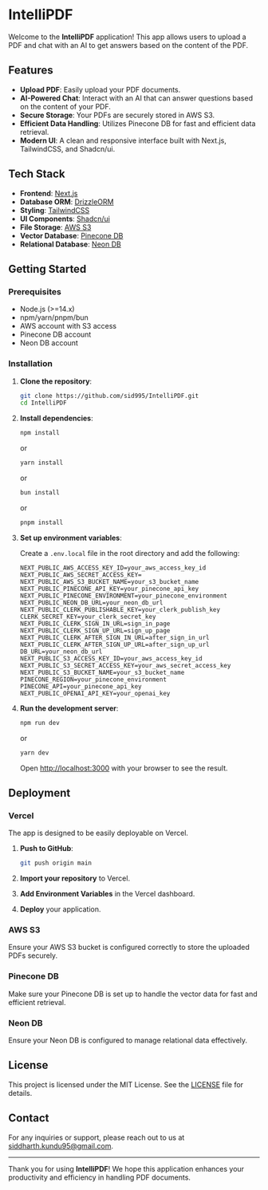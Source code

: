 # IntelliPDF

Welcome to the **IntelliPDF** application! This app allows users to upload a PDF and chat with an AI to get answers based on the content of the PDF.

## Features

- **Upload PDF**: Easily upload your PDF documents.
- **AI-Powered Chat**: Interact with an AI that can answer questions based on the content of your PDF.
- **Secure Storage**: Your PDFs are securely stored in AWS S3.
- **Efficient Data Handling**: Utilizes Pinecone DB for fast and efficient data retrieval.
- **Modern UI**: A clean and responsive interface built with Next.js, TailwindCSS, and Shadcn/ui.

## Tech Stack

- **Frontend**: [Next.js](https://nextjs.org/)
- **Database ORM**: [DrizzleORM](https://github.com/drizzle-team/drizzle-orm)
- **Styling**: [TailwindCSS](https://tailwindcss.com/)
- **UI Components**: [Shadcn/ui](https://ui.shadcn.dev/)
- **File Storage**: [AWS S3](https://aws.amazon.com/s3/)
- **Vector Database**: [Pinecone DB](https://www.pinecone.io/)
- **Relational Database**: [Neon DB](https://neon.tech/)

## Getting Started

### Prerequisites

- Node.js (>=14.x)
- npm/yarn/pnpm/bun
- AWS account with S3 access
- Pinecone DB account
- Neon DB account

### Installation

1. **Clone the repository**:

    ```bash
    git clone https://github.com/sid995/IntelliPDF.git
    cd IntelliPDF
    ```

2. **Install dependencies**:

    ```bash
    npm install
    ```

    or

    ```bash
    yarn install
    ```

    or

    ```bash
    bun install
    ```

    or 

    ```bash
    pnpm install
    ```

3. **Set up environment variables**:

    Create a `.env.local` file in the root directory and add the following:

    ```plaintext
    NEXT_PUBLIC_AWS_ACCESS_KEY_ID=your_aws_access_key_id
    NEXT_PUBLIC_AWS_SECRET_ACCESS_KEY=
    NEXT_PUBLIC_AWS_S3_BUCKET_NAME=your_s3_bucket_name
    NEXT_PUBLIC_PINECONE_API_KEY=your_pinecone_api_key
    NEXT_PUBLIC_PINECONE_ENVIRONMENT=your_pinecone_environment
    NEXT_PUBLIC_NEON_DB_URL=your_neon_db_url
    NEXT_PUBLIC_CLERK_PUBLISHABLE_KEY=your_clerk_publish_key
    CLERK_SECRET_KEY=your_clerk_secret_key
    NEXT_PUBLIC_CLERK_SIGN_IN_URL=sign_in_page
    NEXT_PUBLIC_CLERK_SIGN_UP_URL=sign_up_page
    NEXT_PUBLIC_CLERK_AFTER_SIGN_IN_URL=after_sign_in_url
    NEXT_PUBLIC_CLERK_AFTER_SIGN_UP_URL=after_sign_up_url
    DB_URL=your_neon_db_url
    NEXT_PUBLIC_S3_ACCESS_KEY_ID=your_aws_access_key_id
    NEXT_PUBLIC_S3_SECRET_ACCESS_KEY=your_aws_secret_access_key
    NEXT_PUBLIC_S3_BUCKET_NAME=your_s3_bucket_name
    PINECONE_REGION=your_pinecone_environment
    PINECONE_API=your_pinecone_api_key
    NEXT_PUBLIC_OPENAI_API_KEY=your_openai_key
    ```

4. **Run the development server**:

    ```bash
    npm run dev
    ```

    or

    ```bash
    yarn dev
    ```

    Open [http://localhost:3000](http://localhost:3000) with your browser to see the result.

## Deployment

### Vercel

The app is designed to be easily deployable on Vercel.

1. **Push to GitHub**:

    ```bash
    git push origin main
    ```

2. **Import your repository** to Vercel.

3. **Add Environment Variables** in the Vercel dashboard.

4. **Deploy** your application.

### AWS S3

Ensure your AWS S3 bucket is configured correctly to store the uploaded PDFs securely.

### Pinecone DB

Make sure your Pinecone DB is set up to handle the vector data for fast and efficient retrieval.

### Neon DB

Ensure your Neon DB is configured to manage relational data effectively.

## License

This project is licensed under the MIT License. See the [LICENSE](LICENSE) file for details.

## Contact

For any inquiries or support, please reach out to us at siddharth.kundu95@gmail.com.

---

Thank you for using **IntelliPDF**! We hope this application enhances your productivity and efficiency in handling PDF documents.
